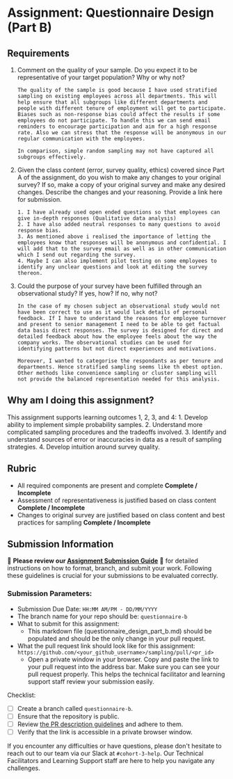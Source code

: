 # Assignment: Questionnaire Design (Part B)

## Requirements
1. Comment on the quality of your sample. Do you expect it to be representative of your target population? Why or why not?

    ```
   The quality of the sample is good because I have used stratified sampling on existing employees across all departments. This will help ensure that all subgroups like different departments and people with different tenure of employment will get to participate. Biases such as non-response bias could affect the results if some employees do not participate. To handle this we can send email reminders to encourage participation and aim for a high response rate. Also we can stress that the response will be anonymous in our regular communication with the employees.

   In comparison, simple random sampling may not have captured all subgroups effectively.
    ```

2. Given the class content (error, survey quality, ethics) covered since Part A of the assignment, do you wish to make any changes to your original survey? If so, make a copy of your original survey and make any desired changes. Describe the changes and your reasoning. Provide a link here for submission.

    ```
    1. I have already used open ended questions so that employees can give in-depth responses (Qualitative data analysis)
    2. I have also added neutral responses to many questions to avoid response bias. 
    3. As mentioned above i realised the importance of letting the employees know that responses will be anonymous and confidential. I will add that to the survey email as well as in other communication which I send out regarding the survey.
    4. Maybe I can also implement pilot testing on some employees to identify any unclear questions and look at editing the survey thereon.
    ```

3. Could the purpose of your survey have been fulfilled through an observational study? If yes, how? If no, why not?

    ```
    In the case of my chosen subject an observational study would not have been correct to use as it would lack details of personal feedback. If I have to understand the reasons for employee turnover and present to senior management I need to be able to get factual data basis direct responses. The survey is designed for direct and detailed feedback about how the employee feels about the way the company works. The observational studies can be used for identifying patterns but not direct experiences and motivations.

    Moreover, I wanted to categorise the respondants as per tenure and departments. Hence stratified sampling seems like th ebest option. Other methods like convenience sampling or cluster sampling will not provide the balanced representation needed for this analysis.
    ```

## Why am I doing this assignment?

This assignment supports learning outcomes 1, 2, 3, and 4:
	1.	Develop ability to implement simple probability samples.
	2.	Understand more complicated sampling procedures and the tradeoffs involved.
	3.	Identify and understand sources of error or inaccuracies in data as a result of sampling strategies.
	4.	Develop intuition around survey quality.

## Rubric

-	All required components are present and complete **Complete / Incomplete**
-	Assessment of representativeness is justified based on class content **Complete / Incomplete**
-	Changes to original survey are justified based on class content and best practices for sampling **Complete / Incomplete**

## Submission Information

🚨 **Please review our [Assignment Submission Guide](https://github.com/UofT-DSI/onboarding/blob/main/onboarding_documents/submissions.md)** 🚨 for detailed instructions on how to format, branch, and submit your work. Following these guidelines is crucial for your submissions to be evaluated correctly.

### Submission Parameters:
* Submission Due Date: `HH:MM AM/PM - DD/MM/YYYY`
* The branch name for your repo should be: `questionnaire-b`
* What to submit for this assignment:
    * This markdown file (questionnaire_design_part_b.md) should be populated and should be the only change in your pull request.
* What the pull request link should look like for this assignment: `https://github.com/<your_github_username>/sampling/pull/<pr_id>`
    * Open a private window in your browser. Copy and paste the link to your pull request into the address bar. Make sure you can see your pull request properly. This helps the technical facilitator and learning support staff review your submission easily.

Checklist:
- [ ] Create a branch called `questionnaire-b`.
- [ ] Ensure that the repository is public.
- [ ] Review [the PR description guidelines](https://github.com/UofT-DSI/onboarding/blob/main/onboarding_documents/submissions.md#guidelines-for-pull-request-descriptions) and adhere to them.
- [ ] Verify that the link is accessible in a private browser window.

If you encounter any difficulties or have questions, please don't hesitate to reach out to our team via our Slack at `#cohort-3-help`. Our Technical Facilitators and Learning Support staff are here to help you navigate any challenges.
